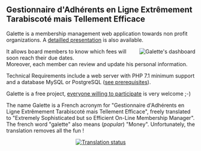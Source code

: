 <h2>Gestionnaire d'Adhérents en Ligne Extrêmement Tarabiscoté mais Tellement Efficace</h2>


<p>Galette is a membership management web application towards non profit organizations. A <a href="/dc/index.php/pages/%C3%80-propos">detailled presentation</a> is also available.</p>


<p><img src="/dc/assets/images/screenshots/.desktop_s.jpg" alt="Galette&#039;s dashboard" style="float:right; margin: 0 0 1em 1em;" title="Galette&#039;s dashboard, feb. 2012" /></p>


<p>It allows board members to know which fees will soon reach their due dates.<br />
Moreover, each member can review and update his personal information.</p>


<p>Technical Requirements include a web server with PHP 7.1 minimum support and a database MySQL or PostgreSQL (<a href="/documentation/fr/installation/index.html#pre-requis-et-hebergement" hreflang="fr">see prerequisites</a>).</p>


<p>Galette is a free  project, <a href="/dc/index.php/pages/Contribuer">everyone willing to participate</a> is very welcome ;-)</p>


<p>The name Galette is a French acronym for "Gestionnaire d'Adhérents en Ligne Extrêmement Tarabiscoté mais Tellement Efficace", freely translated to "Extremely Sophisticated but so Efficient On-Line Membership Manager". The french word "galette" also means (<em>popular</em>) "Money". Unfortunately, the translation removes all the fun !</p>

<div style="text-align:center;">
  <a href="https://hosted.weblate.org/engage/galette/?utm_source=widget">
    <img src="https://hosted.weblate.org/widgets/galette/-/galette/287x66-white.png" alt="Translation status" />
  </a>
</div>

